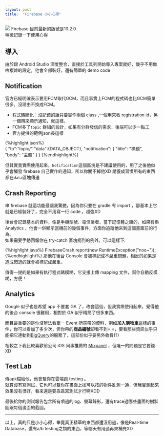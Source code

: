 ```yaml
---
layout: post
title:  "Firebase 小小心得"
---
```

![](https://1.bp.blogspot.com/-YIfQT6q8ZM4/Vzyq5z1B8HI/AAAAAAAAAAc/UmWSSMLKtKgtH7CACElUp12zXkrPK5UoACLcB/s1600/image00.png)
Firebase 目前最新的版號是10.2.0  
稍微記錄一下使用心得

## 導入 ##
由於跟 Android Studio 深度整合，直接於工具列開始導入專案就好，幾乎不用做啥複雜的設定，他會全部裝好，還有簡單的 demo code

## Notification ##
官方已經明確表示要用FCM取代GCM，而且事實上FCM的程式碼也比GCM簡單很多，沒理由不換成FCM。

- 程式碼簡化：沒記錯的話只要實作兩個 class ,一個用來收 registration id，另一個用來顯示通知，就這樣。 
- FCM多了`topic` 群組的設計，如果有分群發信的需求，後端可以少一點工
- 官方提供的範例json長這樣

{%highlight json%}		
{ 
	"to":"topic/"
	"data":{DATA_OBJECT},
	"notification": {
		"title": "標題",
		"body": "主體"
	}
}
{%endhighlight%}

 但其實我實際使用起來，`Notification`這個區塊是不建議使用的，用了之後他似乎會觸發 firebase 自己實作的通知，所以你關不掉他XD 請養成習慣所有的東西都在`data`區塊傳送

## Crash Reporting ##
串 firebase 就這功能最讓我驚艷，因為你只要在 gradle 有 import ，那基本上它就是已經裝好了，完全不用寫一行 code ，超強XD  

後台會記錄基本的資料，像是手機型號、電信業者、當下記憶體之類的，如果有串 Analytics ，他會一併顯示當機前的幾個事件，方面你追蹤他來到這個畫面前的行為。  
如果需要手動回報你在 try-catch 區塊撈到的例外，可以這樣下:

{%highlight java%}
FirebaseCrash.report(new RuntimeException("noo~"));
{%endhighlight%}
那他在後台 Console 會被標記成不嚴重問題，相反的如果是造成閃退的就會被標記成嚴重。  

值得一提的是如果有執行程式碼模糊，它支援上傳 mapping 文件，幫你自動反模糊，方便！

## Analytics ##
Google 似乎也是希望 app 不要套 GA 了，改套這個，但我實際使用起來，覺得他的後台 console 很難用，相對於 GA 似乎精簡了很多東西。

而且最重要的是你沒辦法看單一 Event 所夾帶的資料，例如**加入購物車**這樣的事件，你可以看加了多少次，但你帶的**商品編號**卻看不到=.=，要看那些資訊似乎只能把它連動到[BigQuery](https://cloud.google.com/bigquery/)的服務了，這部份似乎要另外收費(?)  

相較之下我比較喜歡前公司 iOS 同事推薦的 [Mixpanel](https://mixpanel.com/) ，但唯一的問題是它要錢XD

## Test Lab ##
傳apk檔給他，他會幫你在雲端跑 testing 。  
就算沒有寫測試，它也可以幫你在畫面上找可以按的物件亂測一通，但我實測起來效果沒有很好，看來還是要乖乖寫測試才行啊XDD  

最後給你的測試報告包含所有噴過的log、螢幕錄影，還有trace過哪些畫面的樹狀圖跟每個畫面的截圖。


----------
以上，真的只是小小心得，畢竟真正精華的東西都還沒用過，像是Real-time Database，還有a/b testing之類的東西，等哪天有用過再來補充XD